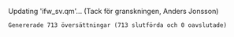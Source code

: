 Updating 'ifw_sv.qm'... (Tack för granskningen, Anders Jonsson)

    Genererade 713 översättningar (713 slutförda och 0 oavslutade)


